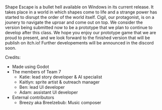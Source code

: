 Shape Escape is a bullet hell available on Windows in its current release. It takes place in a world in which shapes come to life and a strange power has started to disrupt the order of the world itself. Cigil, our protagonist, is on a jounery to navigate the uproar and come out on top. We consider the version being submitted now to be a prototype that we plan to continue to develop after this class. We hope you enjoy our prototype game that we are proud to present, and we look forward to the  finished version that will be publish on itch.io! Further developements will be announced in the discord soon.

Credits:
- Made using Godot
- The members of Team 7
    - Katie: lead story developer & AI specialist
    - Kaitlyn: sprite artist & outreach manager
    - Ben: lead UI developer
    - Adam: assistant UI developer
 - External contributors
    -  Breezy aka Breelzebub: Music composer
